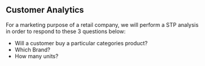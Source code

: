 ## Customer Analytics 


For a marketing purpose of a retail company, we will perform a STP analysis in order to respond to these 3 questions below:

- Will a customer buy a particular categories product?
- Which Brand?
- How many units?


